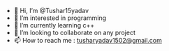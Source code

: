 - 👋 Hi, I’m @Tushar15yadav
- 👀 I’m interested in programming
- 🌱 I’m currently learning c++
- 💞️ I’m looking to collaborate on any project 
- 📫 How to reach me : tusharyadav1502@gmail.com

<!---
Tushar15yadav/Tushar15yadav is a ✨ special ✨ repository because its `README.md` (this file) appears on your GitHub profile.
You can click the Preview link to take a look at your changes.
--->
